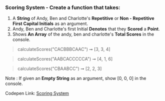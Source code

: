 ### Scoring System - Create a function that takes: 

1. A **String** of Andy, Ben and Charlotte's **Repetitive** or **Non - Repetitive First Capital Initials** as an argument.
1. Andy, Ben and Charlotte's first Initial **Denotes** that they **Scored** a **Point**.
1. Shows **An Array** of the andy, ben and charlotte's **Total Scores** in the console.

> calculateScores("CACBBBCAAC") ➞ [3, 3, 4] 

> calculateScores("AABCACCCCCA") ➞ [4, 1, 6]

> calculateScores("CBAABCC") ➞ [2, 2, 3]

Note : If given an **Empty String** as an argument, show [0, 0, 0] in the console.

Codepen Link: [Scoring System](https://codepen.io/javascriptstudent/pen/MWwyJgM?editors=0012)
